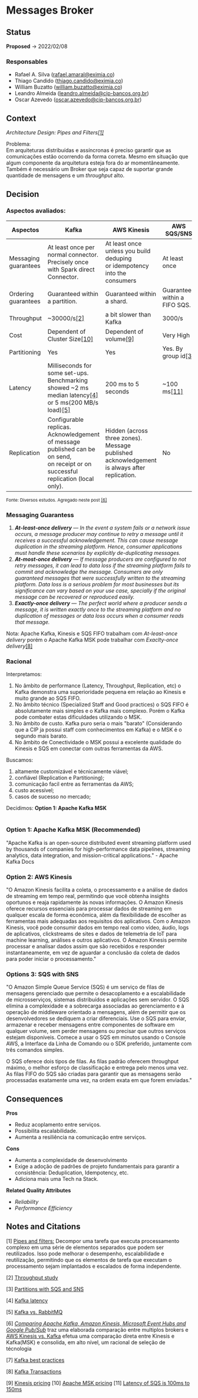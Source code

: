 # Messages Broker

## Status

**Proposed** -> 2022/02/08

### Responsables

- Rafael A. Silva (rafael.amaral@eximia.co)
- Thiago Candido (thiago.candido@eximia.co)
- William Buzatto (william.buzatto@eximia.co)
- Leandro Almeida (leandro.almeida@cip-bancos.org.br)
- Oscar Azevedo (oscar.azevedo@cip-bancos.org.br)

## Context

<i>Architecture Design: Pipes and Filters[[1]](#1)</i>

Problema: <br />
Em arquiteturas distribuídas e assíncronas é preciso garantir que as comunicações estão ocorrendo da forma correta. Mesmo em situação que algum componente da arquitetura esteja fora do ar momentâneamente. Também é necessário um Broker que seja capaz de suportar grande quantidade de mensagens e um <i>throughput</i> alto.

## Decision

### Aspectos avaliados:

| Aspectos             | Kafka                                                                                                                                   | AWS Kinesis                                                                                 | AWS SQS/SNS                   |
| -------------------- | --------------------------------------------------------------------------------------------------------------------------------------- | ------------------------------------------------------------------------------------------- | ----------------------------- |
| Messaging guarantees | At least once per normal connector. <br /> Precisely once with Spark direct Connector.                                                  | At least once unless you build deduping <br /> or idempotency into the consumers            | At least once                 |
| Ordering guarantees  | Guaranteed within a partition.                                                                                                          | Guaranteed within a shard.                                                                  | Guaranteed within a FIFO SQS. |
| Throughput           | ~30000/s[[2]](#2)                                                                                                                         | a bit slower than Kafka                                                                     | 3000/s                          |
| Cost                 | Dependent of Cluster Size[[10]](#10)                                                                                                                                     | Dependent of volume[[9]](#9)                                                                                        | Very High                     |
| Partitioning         | Yes                                                                                                                                     | Yes                                                                                         | Yes. By group id[[3]](#3)     |
| Latency              | Milliseconds for some set-ups.<br /> Benchmarking showed ~2 ms median latency[[4]](#4) <br /> or 5 ms(200 MB/s load)[[5]](#5)           | 200 ms to 5 seconds                                                                         | ~100 ms[[11]](#11)                          |
| Replication          | Configurable replicas. Acknowledgement of message published can be on send,<br /> on receipt or on successful replication (local only). | Hidden (across three zones). Message published acknowledgement is always after replication. | No                          |

<small>Fonte: Diversos estudos. Agregado neste post [[6]](#10)</small>

### Messaging Guarantess
1. <i>**At-least-once delivery** — In the event a system fails or a network issue occurs, a message producer may continue to retry a message until it receives a successful acknowledgement. This can cause message duplication in the streaming platform. Hence, consumer applications must handle these scenarios by explicitly de-duplicating messages.</i><br />
2. <i>**At-most-once delivery** — If message producers are configured to not retry messages, it can lead to data loss if the streaming platform fails to commit and acknowledge the message. Consumers are only guaranteed messages that were successfully written to the streaming platform. Data loss is a serious problem for most businesses but its significance can vary based on your use case, specially if the original message can be recovered or reproduced easily.</i><br />
3. <i>**Exactly-once delivery** — The perfect world where a producer sends a message, it is written exactly once to the streaming platform and no duplication of messages or data loss occurs when a consumer reads that message.</i><br />

Nota: Apache Kafka, Kinesis e SQS FIFO trabalham com <i>At-least-once delivery</i> porém o Apache Kafka MSK pode trabalhar com <i>Exaclty-once delivery</i>[[8]](#8)

### Racional

Interpretamos:
1. No âmbito de performance (Latency, Throughput, Replication, etc) o Kafka demonstra uma superioridade pequena em relação ao Kinesis e muito grande ao SQS FIFO.
2. No âmbito técnico (Specialized Staff and Good practices) o SQS FIFO é absolutamente mais simples e o Kafka mais complexo. Porém o Kafka pode combater estas dificuldades utilizando o MSK.
3. No âmbito de custo. Kafka puro seria o mais "barato" (Considerando que a CIP ja possui staff com conhecimentos em Kafka) e o MSK é o segundo mais barato.
4. No âmbito de Conectividade o MSK possui a excelente qualidade do Kinesis e SQS em conectar com outras ferramentas da AWS.

Buscamos:
1.  altamente customizável e técnicamente viável;
2.  confiável (Replication e Partitioning);
3.  comunicação facil entre as ferramentas da AWS;
4.  custo acessível;
5.  casos de sucesso no mercado;
    
Decidimos: **Option 1: Apache Kafka MSK** <br /><br />

### Option 1: Apache Kafka MSK (Recommended)

"Apache Kafka is an open-source distributed event streaming platform used by thousands of companies for high-performance data pipelines, streaming analytics, data integration, and mission-critical applications." - Apache Kafka Docs

### Option 2: AWS Kinesis

"O Amazon Kinesis facilita a coleta, o processamento e a análise de dados de streaming em tempo real, permitindo que você obtenha insights oportunos e reaja rapidamente às novas informações. O Amazon Kinesis oferece recursos essenciais para processar dados de streaming em qualquer escala de forma econômica, além da flexibilidade de escolher as ferramentas mais adequadas aos requisitos dos aplicativos. Com o Amazon Kinesis, você pode consumir dados em tempo real como vídeo, áudio, logs de aplicativos, clickstreams de sites e dados de telemetria de IoT para machine learning, análises e outros aplicativos. O Amazon Kinesis permite processar e analisar dados assim que são recebidos e responder instantaneamente, em vez de aguardar a conclusão da coleta de dados para poder iniciar o processamento."

### Options 3: SQS with SNS

"O Amazon Simple Queue Service (SQS) é um serviço de filas de mensagens gerenciado que permite o desacoplamento e a escalabilidade de microsserviços, sistemas distribuídos e aplicações sem servidor. O SQS elimina a complexidade e a sobrecarga associadas ao gerenciamento e à operação de middleware orientado a mensagens, além de permitir que os desenvolvedores se dediquem a criar diferenciais. Use o SQS para enviar, armazenar e receber mensagens entre componentes de software em qualquer volume, sem perder mensagens ou precisar que outros serviços estejam disponíveis. Comece a usar o SQS em minutos usando o Console AWS, a Interface da Linha de Comando ou o SDK preferido, juntamente com três comandos simples.

O SQS oferece dois tipos de filas. As filas padrão oferecem throughput máximo, o melhor esforço de classificação e entrega pelo menos uma vez. As filas FIFO do SQS são criadas para garantir que as mensagens serão processadas exatamente uma vez, na ordem exata em que forem enviadas."

## Consequences

**Pros**

- Reduz acoplamento entre serviços.
- Possibilita escalabilidade.
- Aumenta a resiliência na comunicação entre serviços.

**Cons**

- Aumenta a complexidade de desenvolvimento
- Exige a adoção de padrões de projeto fundamentais para garantir a consistência: Deduplication, Idempotency, etc.
- Adiciona mais uma Tech na Stack.

**Related Quality Attributes**

- <i>Reliability</i>
- <i>Performance Efficiency </i>

## Notes and Citations

<a id="1">[1]</a> <a href="https://docs.microsoft.com/pt-br/azure/architecture/patterns/pipes-and-filters">Pipes and filters:</a> Decompor uma tarefa que executa processamento complexo em uma série de elementos separados que podem ser reutilizados. Isso pode melhorar o desempenho, escalabilidade e reutilização, permitindo que os elementos de tarefa que executam o processamento sejam implantados e escalados de forma independente. <br />

<a id="2">[2]</a> <a href="https://engineering.linkedin.com/kafka/benchmarking-apache-kafka-2-million-writes-second-three-cheap-machines">Throughput study</a> <br />

<a id="3">[3]</a> <a href="https://docs.aws.amazon.com/AWSSimpleQueueService/latest/SQSDeveloperGuide/partitions-and-data-distribution.html">Partitions with SQS and SNS</a> <br />

<a id="4">[4]</a> <a href="https://engineering.linkedin.com/kafka/benchmarking-apache-kafka-2-million-writes-second-three-cheap-machines">Kafka latency</a> <br />

<a id="5">[5]</a> <a href="https://www.confluent.io/blog/kafka-fastest-messaging-system/#:~:text=For%20use%20cases%20that%20demand,with%20no%20overhead%20of%20replication.">Kafka vs. RabbitMQ</a> <br />

<a id ="6">[6]</a> <a href="https://blog.scottlogic.com/2018/04/17/comparing-big-data-messaging.html"> <i>Comparing Apache Kafka, Amazon Kinesis, Microsoft Event Hubs and Google Pub/Sub</i></a> traz uma elaborada comparação entre multiplos brokers e <a href="https://www.softkraft.co/aws-kinesis-vs-kafka-comparison/#:~:text=Performance%2Dwise%2C%20Kafka%20has%20a,still%20solidly%20in%20the%20thousands.">AWS Kinesis vs. Kafka</a> efetua uma comparação direta entre Kinesis e Kafka(MSK) e consolida, em alto nível, um racional de seleção de técnologia

<a id="7">[7]</a> <a href="https://docs.aws.amazon.com/msk/latest/developerguide/bestpractices.html">Kafka best practices</a>

<a id="8">[8]</a> <a href="https://www.confluent.io/blog/transactions-apache-kafka/">Kafka Transactions </a>

<a id="9">[9]</a> <a href="https://aws.amazon.com/pt/kinesis/data-streams/pricing/">Kinesis pricing</a>
<a id="10">[10]</a> <a href="https://aws.amazon.com/pt/msk/pricing/">Apache MSK pricing</a>
<a id="11">[11]</a> <a href="https://softwaremill.com/amazon-sqs-performance-latency/#:~:text=Single%2Dnode,message%20to%20travel%20through%20SQS).">Latency of SQS is 100ms to 150ms</a>